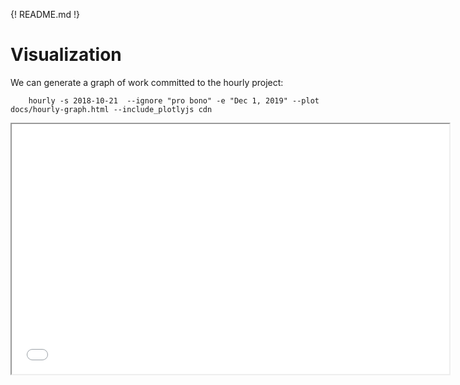 {! README.md !}


# Visualization

We can generate a graph of work committed to the hourly project:

```console
	hourly -s 2018-10-21  --ignore "pro bono" -e "Dec 1, 2019" --plot docs/hourly-graph.html --include_plotlyjs cdn
```
<iframe src="hourly-graph.html" height="400" width="700"></iframe>